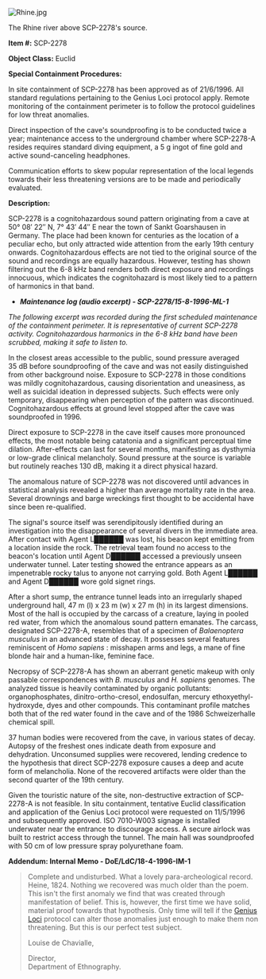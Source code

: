 ![Rhine.jpg](http://scp-wiki.wdfiles.com/local--files/scp-2278/Rhine.jpg)

The Rhine river above SCP-2278's source.

﻿**Item #:** SCP-2278

**Object Class:** Euclid

**Special Containment Procedures:**

In site containment of SCP-2278 has been approved as of 21/6/1996. All standard regulations pertaining to the Genius Loci protocol apply. Remote monitoring of the containment perimeter is to follow the protocol guidelines for low threat anomalies.

Direct inspection of the cave's soundproofing is to be conducted twice a year; maintenance access to the underground chamber where SCP-2278-A resides requires standard diving equipment, a 5 g ingot of fine gold and active sound-canceling headphones.

Communication efforts to skew popular representation of the local legends towards their less threatening versions are to be made and periodically evaluated.

**Description:**

SCP-2278 is a cognitohazardous sound pattern originating from a cave at 50° 08′ 22″ N, 7° 43′ 44″ E near the town of Sankt Goarshausen in Germany. The place had been known for centuries as the location of a peculiar echo, but only attracted wide attention from the early 19th century onwards. Cognitohazardous effects are not tied to the original source of the sound and recordings are equally hazardous. However, testing has shown filtering out the 6-8 kHz band renders both direct exposure and recordings innocuous, which indicates the cognitohazard is most likely tied to a pattern of harmonics in that band.

*   _**Maintenance log (audio excerpt) - SCP-2278/15-8-1996-ML-1**_

_The following excerpt was recorded during the first scheduled maintenance of the containment perimeter. It is representative of current SCP-2278 activity. Cognitohazardous harmonics in the 6-8 kHz band have been scrubbed, making it safe to listen to._

In the closest areas accessible to the public, sound pressure averaged 35 dB before soundproofing of the cave and was not easily distinguished from other background noise. Exposure to SCP-2278 in those conditions was mildly cognitohazardous, causing disorientation and uneasiness, as well as suicidal ideation in depressed subjects. Such effects were only temporary, disappearing when perception of the pattern was discontinued. Cognitohazardous effects at ground level stopped after the cave was soundproofed in 1996.

Direct exposure to SCP-2278 in the cave itself causes more pronounced effects, the most notable being catatonia and a significant perceptual time dilation. After-effects can last for several months, manifesting as dysthymia or low-grade clinical melancholy. Sound pressure at the source is variable but routinely reaches 130 dB, making it a direct physical hazard.

The anomalous nature of SCP-2278 was not discovered until advances in statistical analysis revealed a higher than average mortality rate in the area. Several drownings and barge wreckings first thought to be accidental have since been re-qualified.

The signal's source itself was serendipitously identified during an investigation into the disappearance of several divers in the immediate area. After contact with Agent L██████ was lost, his beacon kept emitting from a location inside the rock. The retrieval team found no access to the beacon's location until Agent D██████ accessed a previously unseen underwater tunnel. Later testing showed the entrance appears as an impenetrable rocky talus to anyone not carrying gold. Both Agent L██████ and Agent D██████ wore gold signet rings.

After a short sump, the entrance tunnel leads into an irregularly shaped underground hall, 47 m (l) x 23 m (w) x 27 m (h) in its largest dimensions. Most of the hall is occupied by the carcass of a creature, laying in pooled red water, from which the anomalous sound pattern emanates. The carcass, designated SCP-2278-A, resembles that of a specimen of _Balaenoptera musculus_ in an advanced state of decay. It possesses several features reminiscent of _Homo sapiens_ : misshapen arms and legs, a mane of fine blonde hair and a human-like, feminine face.

Necropsy of SCP-2278-A has shown an aberrant genetic makeup with only passable correspondences with _B. musculus_ and _H. sapiens_ genomes. The analyzed tissue is heavily contaminated by organic pollutants: organophosphates, dinitro-ortho-cresol, endosulfan, mercury ethoxyethyl-hydroxyde, dyes and other compounds. This contaminant profile matches both that of the red water found in the cave and of the 1986 Schweizerhalle chemical spill.

37 human bodies were recovered from the cave, in various states of decay. Autopsy of the freshest ones indicate death from exposure and dehydration. Unconsumed supplies were recovered, lending credence to the hypothesis that direct SCP-2278 exposure causes a deep and acute form of melancholia. None of the recovered artifacts were older than the second quarter of the 19th century.

Given the touristic nature of the site, non-destructive extraction of SCP-2278-A is not feasible. In situ containment, tentative Euclid classification and application of the Genius Loci protocol were requested on 11/5/1996 and subsequently approved. ISO 7010-W003 signage is installed underwater near the entrance to discourage access. A secure airlock was built to restrict access through the tunnel. The main hall was soundproofed with 50 cm of low pressure spray polyurethane foam.

**Addendum: Internal Memo - DoE/LdC/18-4-1996-IM-1**

> Complete and undisturbed. What a lovely para-archeological record. Heine, 1824. Nothing we recovered was much older than the poem. This isn't the first anomaly we find that was created through manifestation of belief. This is, however, the first time we have solid, material proof towards that hypothesis. Only time will tell if the [Genius Loci](http://www.scp-wiki.net/genius-loci) protocol can alter those anomalies just enough to make them non threatening. But this is our perfect test subject.  
>   
>   
> Louise de Chavialle,  
>   
>   
> Director,  
> Department of Ethnography.